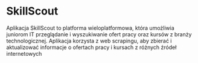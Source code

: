 # SkillScout
Aplikacja SkillScout to platforma wieloplatformowa, która umożliwia juniorom IT przeglądanie i wyszukiwanie ofert pracy oraz kursów z branży technologicznej. Aplikacja korzysta z web scrapingu, aby zbierać i aktualizować informacje o ofertach pracy i kursach z różnych źródeł internetowych
